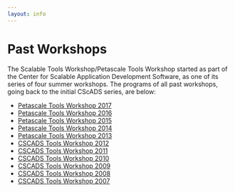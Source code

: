 ```yaml
---
layout: info
---
```

# Past Workshops

The Scalable Tools Workshop/Petascale Tools Workshop started as part of the Center for Scalable Application Development
Software, as one of its series of four summer workshops. The programs of all past workshops, going back to the initial CScADS
series, are below:

* [Petascale Tools Workshop 2017](../petascale2017/)
* [Petascale Tools Workshop 2016](https://www.paradyn.org/petascale2016/)
* [Petascale Tools Workshop 2015](https://www.paradyn.org/petascale2015/)
* [Petascale Tools Workshop 2014](https://www.paradyn.org/petascale2014/)
* [Petascale Tools Workshop 2013](https://www.paradyn.org/petascale2013/)
* [CSCADS Tools Workshop 2012](http://cscads.rice.edu/performance-tools.htm)
* [CSCADS Tools Workshop 2011](http://cscads.rice.edu/performance-tools-1.htm)
* [CSCADS Tools Workshop 2010](http://cscads.rice.edu/performance-tools-2.htm)
* [CSCADS Tools Workshop 2009](http://cscads.rice.edu/performance-tools-3.htm)
* [CSCADS Tools Workshop 2008](http://cscads.rice.edu/performance-tools-4.htm)
* [CSCADS Tools Workshop 2007](http://cscads.rice.edu/perf-workshop-07.htm)
